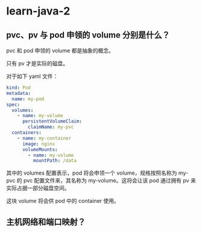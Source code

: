 # learn-java-2

## pvc、pv 与 pod 申领的 volume 分别是什么？

pvc 和 pod 申领的 volume 都是抽象的概念。

只有 pv 才是实际的磁盘。

对于如下 yaml 文件：

```yaml
kind: Pod
metadata:
  name: my-pod
spec:
  volumes:
    - name: my-volume
      persistentVolumeClaim:
        claimName: my-pvc
  containers:
    - name: my-container
      image: nginx
      volumeMounts:
        - name: my-volume
          mountPath: /data
```

其中的 volumes 配置表示，pod 将会申领一个 volume，规格按照名称为 my-pvc 的 pvc 配置文件来，其名称为 my-volume。这将会让该 pod 通过拥有 pv 来实际占据一部分磁盘空间。 

这块 volume 将会供 pod 中的 container 使用。

## 主机网络和端口映射？


